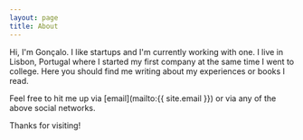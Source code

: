 ```yaml
---
layout: page
title: About
---
```


Hi, I'm Gonçalo. I like startups and I'm currently working with one. I live in Lisbon, Portugal where I started my first company at the same time I went to college. Here you should find me writing about my experiences or books I read.

Feel free to hit me up via [email](mailto:{{ site.email }}) or via any of the above social networks.

Thanks for visiting!
